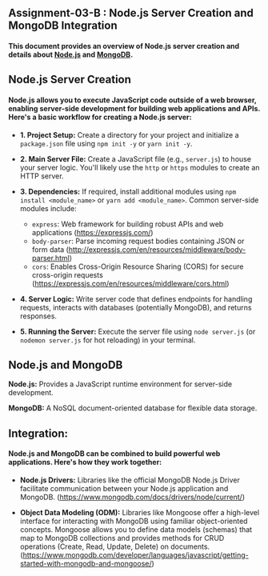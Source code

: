 ## Assignment-03-B : Node.js Server Creation and MongoDB Integration

#### This document provides an overview of Node.js server creation and details about [Node.js](https://nodejs.org/en) and [MongoDB](https://www.mongodb.com/).

## Node.js Server Creation

#### Node.js allows you to execute JavaScript code outside of a web browser, enabling server-side development for building web applications and APIs. Here's a basic workflow for creating a Node.js server:

- **1. Project Setup:** Create a directory for your project and initialize a `package.json` file using `npm init -y` or `yarn init -y`.

- **2. Main Server File:** Create a JavaScript file (e.g., `server.js`) to house your server logic. You'll likely use the `http` or `https` modules to create an HTTP server.

- **3. Dependencies:** If required, install additional modules using `npm install <module_name>` or `yarn add <module_name>`. Common server-side modules include:

  - `express`: Web framework for building robust APIs and web applications (https://expressjs.com/)
  - `body-parser`: Parse incoming request bodies containing JSON or form data (http://expressjs.com/en/resources/middleware/body-parser.html)
  - `cors`: Enables Cross-Origin Resource Sharing (CORS) for secure cross-origin requests (https://expressjs.com/en/resources/middleware/cors.html)

- **4. Server Logic:** Write server code that defines endpoints for handling requests, interacts with databases (potentially MongoDB), and returns responses.

- **5. Running the Server:** Execute the server file using `node server.js` (or `nodemon server.js` for hot reloading) in your terminal.

## Node.js and MongoDB

**Node.js:** Provides a JavaScript runtime environment for server-side development.

**MongoDB:** A NoSQL document-oriented database for flexible data storage.

## Integration:

#### Node.js and MongoDB can be combined to build powerful web applications. Here's how they work together:

- **Node.js Drivers:** Libraries like the official MongoDB Node.js Driver facilitate communication between your Node.js application and MongoDB. (https://www.mongodb.com/docs/drivers/node/current/)

- **Object Data Modeling (ODM):** Libraries like Mongoose offer a high-level interface for interacting with MongoDB using familiar object-oriented concepts. Mongoose allows you to define data models (schemas) that map to MongoDB collections and provides methods for CRUD operations (Create, Read, Update, Delete) on documents. (https://www.mongodb.com/developer/languages/javascript/getting-started-with-mongodb-and-mongoose/)

